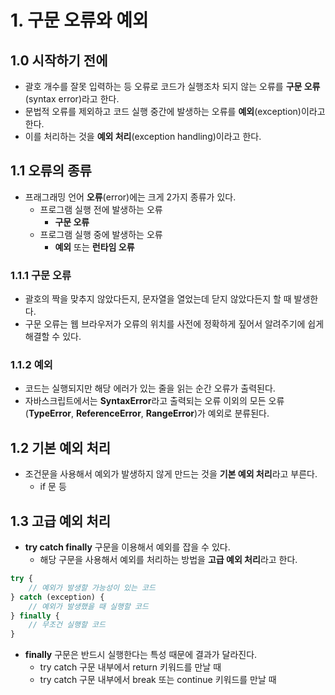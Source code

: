 # 1. 구문 오류와 예외
## 1.0 시작하기 전에
- 괄호 개수를 잘못 입력하는 등 오류로 코드가 실행조차 되지 않는 오류를 **구문 오류**(syntax error)라고 한다.
- 문법적 오류를 제외하고 코드 실행 중간에 발생하는 오류를 **예외**(exception)이라고 한다.
- 이를 처리하는 것을 **예외 처리**(exception handling)이라고 한다.

## 1.1 오류의 종류
- 프래그래밍 언어 **오류**(error)에는 크게 2가지 종류가 있다.
	- 프로그램 실행 전에 발생하는 오류
		- **구문 오류**
	- 프로그램 실행 중에 발생하는 오류
		- **예외** 또는 **런타임 오류**

### 1.1.1 구문 오류
- 괄호의 짝을 맞추지 않았다든지, 문자열을 열었는데 닫지 않았다든지 할 때 발생한다.
- 구문 오류는 웹 브라우저가 오류의 위치를 사전에 정확하게 짚어서 알려주기에 쉽게 해결할 수 있다.

### 1.1.2 예외
- 코드는 실행되지만 해당 에러가 있는 줄을 읽는 순간 오류가 출력된다.
- 자바스크립트에서는 **SyntaxError**라고 출력되는 오류 이외의 모든 오류(**TypeError**, **ReferenceError**, **RangeError**)가 예외로 분류된다.

## 1.2 기본 예외 처리
- 조건문을 사용해서 예외가 발생하지 않게 만드는 것을 **기본 예외 처리**라고 부른다.
	- if 문 등

## 1.3 고급 예외 처리
- **try catch finally** 구문을 이용해서 예외를 잡을 수 있다.
	- 해당 구문을 사용해서 예외를 처리하는 방법을 **고급 예외 처리**라고 한다.
```javascript
try {
	// 예외가 발생할 가능성이 있는 코드
} catch (exception) {
	// 예외가 발생했을 때 실행할 코드
} finally {
	// 무조건 실행할 코드
}
```
- **finally** 구문은 반드시 실행한다는 특성 때문에 결과가 달라진다.
	- try catch 구문 내부에서 return 키워드를 만날 때
	- try catch 구문 내부에서 break 또는 continue 키워드를 만날 때